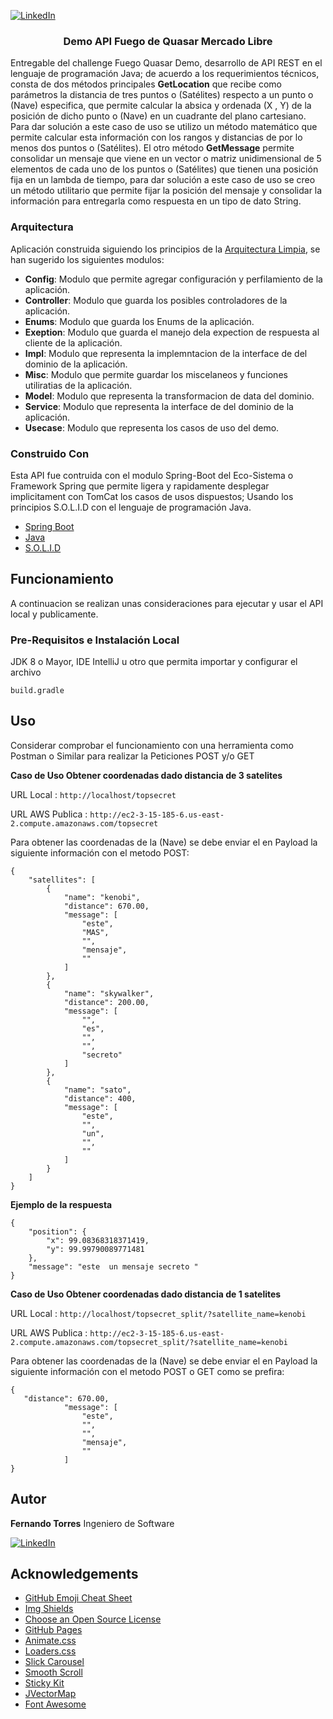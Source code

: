[![LinkedIn][linkedin-shield]][linkedin-url]
<p style="text-align:justify">
  <h3 align="center">Demo API Fuego de Quasar Mercado Libre </h3>
  <p>
    Entregable del challenge  Fuego Quasar Demo, desarrollo de API REST en el lenguaje de programación Java; de acuerdo a los requerimientos técnicos, consta de dos métodos principales <b>GetLocation</b> que recibe como parámetros la distancia de tres puntos o (Satélites) respecto a un punto o (Nave) especifica, que permite calcular la absica y ordenada (X , Y) de la posición de dicho punto o (Nave) en un cuadrante del plano cartesiano.  Para dar solución a este caso de uso se utilizo un método matemático  que permite calcular esta información con los rangos y distancias de por lo menos dos puntos o (Satélites). 
    El otro método <b>GetMessage</b> permite consolidar un mensaje que viene en un vector o matriz unidimensional  de 5 elementos  de cada uno de los puntos o (Satélites) que tienen una posición fija en un lambda de tiempo, para dar solución a este caso de uso se creo un método utilitario que permite fijar la posición del mensaje y consolidar la información para entregarla como respuesta en un tipo de dato String. 
  </p>
</p>

### Arquitectura

Aplicación construida siguiendo los principios de la [Arquitectura Limpia](https://www.freecodecamp.org/news/a-quick-introduction-to-clean-architecture-990c014448d2/), se han 
sugerido los siguientes modulos:  

 - **Config**: Modulo que permite agregar configuración y perfilamiento de la aplicación.
 - **Controller**: Modulo que guarda los posibles controladores de la aplicación.
 - **Enums**: Modulo que guarda los Enums de la aplicación.
 - **Exeption**: Modulo que guarda el manejo dela expection de respuesta al cliente de la aplicación.
 - **Impl**: Modulo que representa la implemntacion de la interface de del dominio de la aplicación.
 - **Misc**: Modulo que permite guardar los miscelaneos y funciones utiliratias de la aplicación.
 - **Model**: Modulo que representa la transformacion de data del dominio.
 - **Service**: Modulo que representa la interface de del dominio de la aplicación.
 - **Usecase**: Modulo que representa los casos de uso del demo.
 


### Construido Con
Esta API fue contruida con el modulo Spring-Boot del Eco-Sistema o Framework Spring que permite ligera y rapidamente desplegar implicitament con TomCat los casos de usos dispuestos; Usando los principios S.O.L.I.D con el lenguaje de programación Java. 
* [Spring Boot](https://spring.io/)
* [Java](https://www.java.com/es/)
* [S.O.L.I.D](https://profile.es/blog/principios-solid-desarrollo-software-calidad/)


## Funcionamiento

A continuacion se realizan unas consideraciones para ejecutar y usar el API local y publicamente.

### Pre-Requisitos e Instalación Local

JDK 8 o Mayor, IDE IntelliJ u otro que permita importar y configurar el archivo   

```build.gradle```

## Uso
Considerar comprobar el funcionamiento con una herramienta como Postman o Similar para realizar la Peticiones POST y/o GET

<b>Caso de Uso Obtener coordenadas dado distancia de 3 satelites </b> 

URL Local :
```http://localhost/topsecret ```

URL AWS Publica  :
```http://ec2-3-15-185-6.us-east-2.compute.amazonaws.com/topsecret```

Para obtener las coordenadas de la (Nave) se debe enviar el en Payload la siguiente información con el metodo POST:

```
{
    "satellites": [
        {
            "name": "kenobi",
            "distance": 670.00,
            "message": [
                "este",
                "MAS",
                "",
                "mensaje",
                ""
            ]
        },
        {
            "name": "skywalker",
            "distance": 200.00,
            "message": [
                "",
                "es",
                "",
                "",
                "secreto"
            ]
        },
        {
            "name": "sato",
            "distance": 400,
            "message": [
                "este",
                "",
                "un",
                "",
                ""
            ]
        }
    ]
}
```
<b>Ejemplo de la respuesta</b> 
```
{
    "position": {
        "x": 99.08368318371419,
        "y": 99.99790089771481
    },
    "message": "este  un mensaje secreto "
}
```

<b>Caso de Uso Obtener coordenadas dado distancia de 1 satelites </b> 

URL Local :
```http://localhost/topsecret_split/?satellite_name=kenobi ```

URL AWS Publica  :
```http://ec2-3-15-185-6.us-east-2.compute.amazonaws.com/topsecret_split/?satellite_name=kenobi```

Para obtener las coordenadas de la (Nave) se debe enviar el en Payload la siguiente información con el metodo POST o GET como se prefira:

```
{
   "distance": 670.00,
            "message": [
                "este",
                "",
                "",
                "mensaje",
                ""
            ]
}
```

## Autor
 <b>Fernando Torres</b> Ingeniero de Software
 
[![LinkedIn][linkedin-shield]][linkedin-url]

<!-- ACKNOWLEDGEMENTS -->
## Acknowledgements
* [GitHub Emoji Cheat Sheet](https://www.webpagefx.com/tools/emoji-cheat-sheet)
* [Img Shields](https://shields.io)
* [Choose an Open Source License](https://choosealicense.com)
* [GitHub Pages](https://pages.github.com)
* [Animate.css](https://daneden.github.io/animate.css)
* [Loaders.css](https://connoratherton.com/loaders)
* [Slick Carousel](https://kenwheeler.github.io/slick)
* [Smooth Scroll](https://github.com/cferdinandi/smooth-scroll)
* [Sticky Kit](http://leafo.net/sticky-kit)
* [JVectorMap](http://jvectormap.com)
* [Font Awesome](https://fontawesome.com)

<!-- MARKDOWN LINKS & IMAGES -->
<!-- https://www.markdownguide.org/basic-syntax/#reference-style-links -->
[contributors-shield]: https://img.shields.io/github/contributors/othneildrew/Best-README-Template.svg?style=flat-square
[contributors-url]: https://github.com/othneildrew/Best-README-Template/graphs/contributors
[forks-shield]: https://img.shields.io/github/forks/othneildrew/Best-README-Template.svg?style=flat-square
[forks-url]: https://github.com/othneildrew/Best-README-Template/network/members
[stars-shield]: https://img.shields.io/github/stars/othneildrew/Best-README-Template.svg?style=flat-square
[stars-url]: https://github.com/othneildrew/Best-README-Template/stargazers
[issues-shield]: https://img.shields.io/github/issues/othneildrew/Best-README-Template.svg?style=flat-square
[issues-url]: https://github.com/othneildrew/Best-README-Template/issues
[license-shield]: https://img.shields.io/github/license/othneildrew/Best-README-Template.svg?style=flat-square
[license-url]: https://github.com/othneildrew/Best-README-Template/blob/master/LICENSE.txt
[linkedin-shield]: https://img.shields.io/badge/-LinkedIn-black.svg?style=flat-square&logo=linkedin&colorB=555
[linkedin-url]: https://www.linkedin.com/in/ftorresx/
